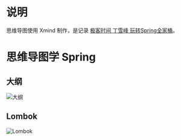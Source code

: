 # 说明

思维导图使用 Xmind 制作，是记录 [极客时间 丁雪峰 玩转Spring全家桶](https://github.com/geektime-geekbang/geektime-spring-family)。

# 思维导图学 Spring

## 大纲

![大纲](https://upload-images.jianshu.io/upload_images/986147-34cf32440dcd872a.png?imageMogr2/auto-orient/strip%7CimageView2/2/w/1240)

## Lombok

![Lombok](https://upload-images.jianshu.io/upload_images/986147-b9cb34ba8e9439f3.png?imageMogr2/auto-orient/strip%7CimageView2/2/w/1240)

